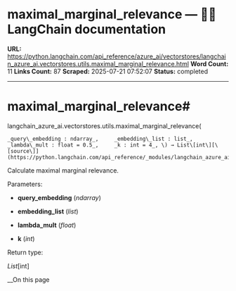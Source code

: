 # maximal_marginal_relevance — 🦜🔗 LangChain  documentation

**URL:** https://python.langchain.com/api_reference/azure_ai/vectorstores/langchain_azure_ai.vectorstores.utils.maximal_marginal_relevance.html
**Word Count:** 11
**Links Count:** 87
**Scraped:** 2025-07-21 07:52:07
**Status:** completed

---

# maximal\_marginal\_relevance\#

langchain\_azure\_ai.vectorstores.utils.maximal\_marginal\_relevance\(

    _query\_embedding : ndarray_,     _embedding\_list : list_,     _lambda\_mult : float = 0.5_,     _k : int = 4_, \) → List\[int\][\[source\]](https://python.langchain.com/api_reference/_modules/langchain_azure_ai/vectorstores/utils.html#maximal_marginal_relevance)\#     

Calculate maximal marginal relevance.

Parameters:     

  * **query\_embedding** \(_ndarray_\)

  * **embedding\_list** \(_list_\)

  * **lambda\_mult** \(_float_\)

  * **k** \(_int_\)

Return type:     

_List_\[int\]

__On this page